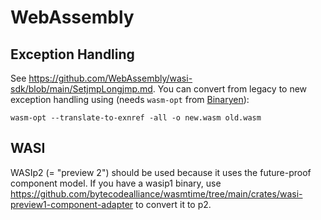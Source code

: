 # WebAssembly

## Exception Handling
See <https://github.com/WebAssembly/wasi-sdk/blob/main/SetjmpLongjmp.md>. You can convert from legacy to new exception handling using (needs `wasm-opt` from [Binaryen]):

```console
wasm-opt --translate-to-exnref -all -o new.wasm old.wasm
```

## WASI
WASIp2 (= "preview 2") should be used because it uses the future-proof component model. If you have a wasip1 binary, use <https://github.com/bytecodealliance/wasmtime/tree/main/crates/wasi-preview1-component-adapter> to convert it to p2.


[Binaryen]: https://github.com/WebAssembly/binaryen
